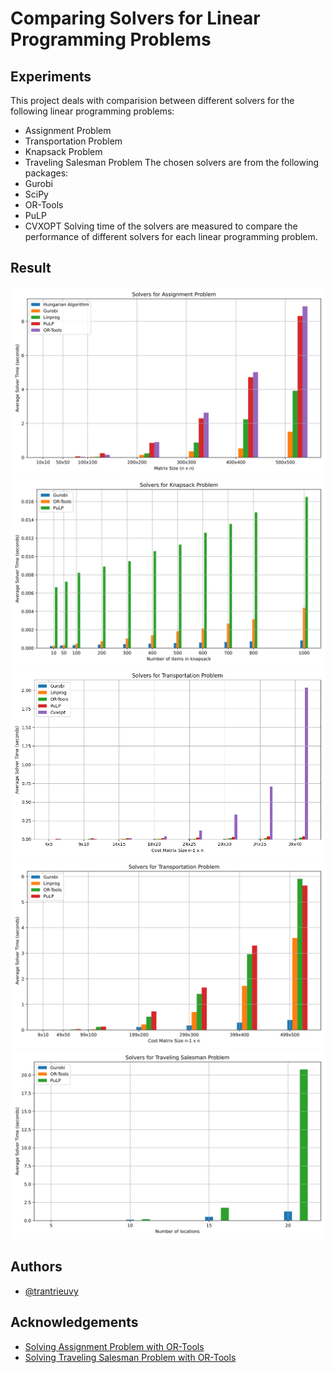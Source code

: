 # Comparing Solvers for Linear Programming Problems

## Experiments

This project deals with comparision between different solvers for the following linear programming problems:
- Assignment Problem
- Transportation Problem
- Knapsack Problem
- Traveling Salesman Problem
The chosen solvers are from the following packages:
- Gurobi
- SciPy
- OR-Tools
- PuLP
- CVXOPT
Solving time of the solvers are measured to compare the performance of different solvers for each linear programming problem.

## Result

![Solvers for Assignment Problem](/results/assignment_plot.svg)
![Solvers for Knapsack Problem](/results/knapsack_plot.svg)
![Solvers (including CVXOPT) for Transportation Problem](/results/transportation_plot_include_cvxopt.png)
![Solvers for Transportation Problem](/results/transportation_plot.svg)
![Solvers for Traveling Salesman Problem](/results/tsp_plot_small.svg)



## Authors

- [@trantrieuvy](https://www.github.com/trantrieuvy)

## Acknowledgements

 - [Solving Assignment Problem with OR-Tools](https://developers.google.com/optimization/assignment/assignment_example?hl=en)
 - [Solving Traveling Salesman Problem with OR-Tools](https://developers.google.com/optimization/routing/tsp?hl=en)
